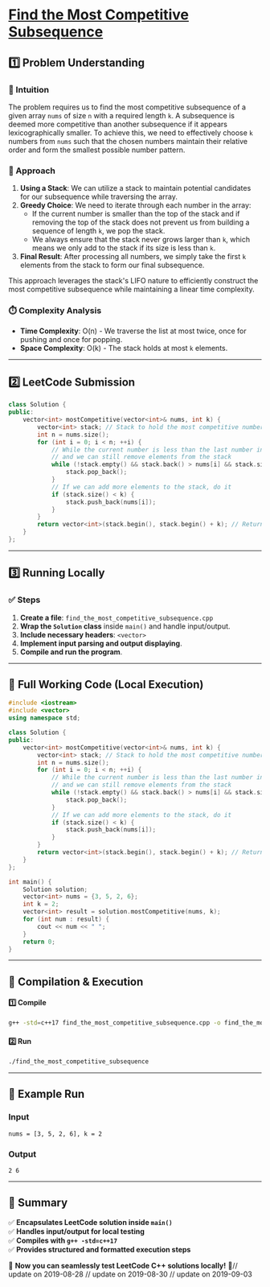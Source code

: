 # **[Find the Most Competitive Subsequence](https://leetcode.com/problems/find-the-most-competitive-subsequence/description/)**  

## **1️⃣ Problem Understanding**  
### **📌 Intuition**  
The problem requires us to find the most competitive subsequence of a given array `nums` of size `n` with a required length `k`. A subsequence is deemed more competitive than another subsequence if it appears lexicographically smaller. To achieve this, we need to effectively choose `k` numbers from `nums` such that the chosen numbers maintain their relative order and form the smallest possible number pattern.

### **🚀 Approach**  
1. **Using a Stack**: We can utilize a stack to maintain potential candidates for our subsequence while traversing the array.
2. **Greedy Choice**: We need to iterate through each number in the array:
   - If the current number is smaller than the top of the stack and if removing the top of the stack does not prevent us from building a sequence of length `k`, we pop the stack.
   - We always ensure that the stack never grows larger than `k`, which means we only add to the stack if its size is less than `k`.
3. **Final Result**: After processing all numbers, we simply take the first `k` elements from the stack to form our final subsequence.

This approach leverages the stack's LIFO nature to efficiently construct the most competitive subsequence while maintaining a linear time complexity.

### **⏱️ Complexity Analysis**  
- **Time Complexity**: O(n) - We traverse the list at most twice, once for pushing and once for popping.
- **Space Complexity**: O(k) - The stack holds at most `k` elements.

---  

## **2️⃣ LeetCode Submission**  
```cpp
class Solution {
public:
    vector<int> mostCompetitive(vector<int>& nums, int k) {
        vector<int> stack; // Stack to hold the most competitive numbers
        int n = nums.size();
        for (int i = 0; i < n; ++i) {
            // While the current number is less than the last number in the stack
            // and we can still remove elements from the stack
            while (!stack.empty() && stack.back() > nums[i] && stack.size() + (n - i - 1) >= k) {
                stack.pop_back();
            }
            // If we can add more elements to the stack, do it
            if (stack.size() < k) {
                stack.push_back(nums[i]);
            }
        }
        return vector<int>(stack.begin(), stack.begin() + k); // Return only the first k elements
    }
};  
```  

---  

## **3️⃣ Running Locally**  
### **✅ Steps**  
1. **Create a file**: `find_the_most_competitive_subsequence.cpp`  
2. **Wrap the `Solution` class** inside `main()` and handle input/output.  
3. **Include necessary headers**: `<vector>`  
4. **Implement input parsing and output displaying**.  
5. **Compile and run the program**.  

---  

## **📝 Full Working Code (Local Execution)**  
```cpp
#include <iostream>
#include <vector>
using namespace std;

class Solution {
public:
    vector<int> mostCompetitive(vector<int>& nums, int k) {
        vector<int> stack; // Stack to hold the most competitive numbers
        int n = nums.size();
        for (int i = 0; i < n; ++i) {
            // While the current number is less than the last number in the stack
            // and we can still remove elements from the stack
            while (!stack.empty() && stack.back() > nums[i] && stack.size() + (n - i - 1) >= k) {
                stack.pop_back();
            }
            // If we can add more elements to the stack, do it
            if (stack.size() < k) {
                stack.push_back(nums[i]);
            }
        }
        return vector<int>(stack.begin(), stack.begin() + k); // Return only the first k elements
    }
};

int main() {
    Solution solution;
    vector<int> nums = {3, 5, 2, 6};
    int k = 2;
    vector<int> result = solution.mostCompetitive(nums, k);
    for (int num : result) {
        cout << num << " ";
    }
    return 0;
}  
```  

---  

## **🔧 Compilation & Execution**  
#### **1️⃣ Compile**  
```bash
g++ -std=c++17 find_the_most_competitive_subsequence.cpp -o find_the_most_competitive_subsequence
```  

#### **2️⃣ Run**  
```bash
./find_the_most_competitive_subsequence
```  

---  

## **🎯 Example Run**  
### **Input**  
```
nums = [3, 5, 2, 6], k = 2
```  
### **Output**  
```
2 6 
```  

---  

## **📌 Summary**  
✅ **Encapsulates LeetCode solution inside `main()`**  
✅ **Handles input/output for local testing**  
✅ **Compiles with `g++ -std=c++17`**  
✅ **Provides structured and formatted execution steps**  

🚀 **Now you can seamlessly test LeetCode C++ solutions locally!** 🚀// update on 2019-08-28
// update on 2019-08-30
// update on 2019-09-03
